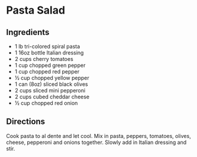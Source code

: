 # Pasta Salad

## Ingredients

- 1 lb tri-colored spiral pasta
- 1 16oz bottle Italian dressing
- 2 cups cherry tomatoes
- 1 cup chopped green pepper
- 1 cup chopped red pepper
- ½ cup chopped yellow pepper
- 1 can (8oz) sliced black olives
- 2 cups sliced mini pepperoni
- 2 cups cubed cheddar cheese
- ½ cup chopped red onion

## Directions

Cook pasta to al dente and let cool. Mix in pasta, peppers, tomatoes, olives,
cheese, pepperoni and onions together. Slowly add in Italian dressing and
stir.
